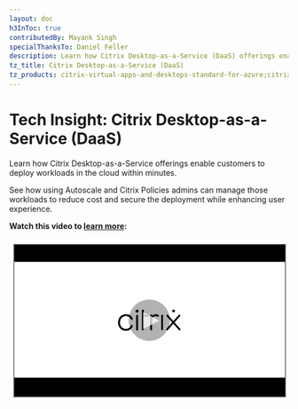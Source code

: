 ```yaml
---
layout: doc
h3InToc: true
contributedBy: Mayank Singh
specialThanksTo: Daniel Feller
description: Learn how Citrix Desktop-as-a-Service (DaaS) offerings enable customers to deploy workloads in the cloud within minutes.
tz_title: Citrix Desktop-as-a-Service (DaaS)
tz_products: citrix-virtual-apps-and-desktops-standard-for-azure;citrix-virtual-apps-and-desktops;
---
```

# Tech Insight: Citrix Desktop-as-a-Service (DaaS)

Learn how Citrix Desktop-as-a-Service offerings enable customers to deploy workloads in the cloud within minutes.

See how using Autoscale and Citrix Policies admins can manage those workloads to reduce cost and secure the deployment while enhancing user experience.

**Watch this video to [learn more](https://www.youtube.com/watch?v=g65pjZeDoU0):**

[![Citrix DaaS](/en-us/tech-zone/learn/media/shared_video-placeholder.png)](https://www.youtube.com/watch?v=g65pjZeDoU0)
